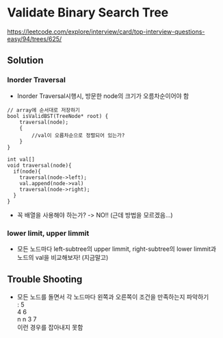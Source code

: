# Validate Binary Search Tree
https://leetcode.com/explore/interview/card/top-interview-questions-easy/94/trees/625/

## Solution
### Inorder Traversal
- Inorder Traversal시행시, 방문한 node의 크기가 오름차순이어야 함  
~~~
// array에 순서대로 저장하기
bool isValidBST(TreeNode* root) {
    traversal(node);
    {
        //val이 오름차순으로 정렬되어 있는가?
    }
}

int val[]
void traversal(node){
  if(node){
    traversal(node->left);
    val.append(node->val)
    traversal(node->right);
  }
}
~~~

- 꼭 배열을 사용해야 하는가? -> NO!! (근데 방법을 모르겠음...)  

### lower limit, upper limmit
- 모든 노드마다 left-subtree의 upper limmit, right-subtree의 lower limmit과 노드의 val을 비교해보자! (지금말고)


## Trouble Shooting
- 모든 노드를 돌면서 각 노드마다 왼쪽과 오른쪽이 조건을 만족하는지 파악하기  
: 5  
4   6  
n n 3 7  
이런 경우를 잡아내지 못함